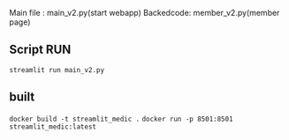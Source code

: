 
Main file : main_v2.py(start webapp)
Backedcode: member_v2.py(member page)


## Script RUN
`streamlit run main_v2.py`

## built
`docker build -t streamlit_medic .`
`docker run -p 8501:8501 streamlit_medic:latest`